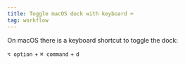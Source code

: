 ```yaml
---
title: Toggle macOS dock with keyboard ⌨️
tag: workflow
---
```


On macOS there is a keyboard shortcut to toggle the dock:

`⌥ option` + `⌘ command` + `d`
